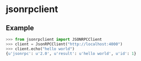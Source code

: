 jsonrpclient
====

## Example

```python
>>> from jsonrpclient import JSONRPCClient
>>> client = JsonRPCClient("http://localhost:4000")
>>> client.echo("hello world")
{u'jsonrpc': u'2.0', u'result': u'hello world', u'id': 1}
```